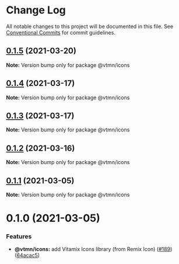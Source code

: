 # Change Log

All notable changes to this project will be documented in this file.
See [Conventional Commits](https://conventionalcommits.org) for commit guidelines.

## [0.1.5](https://github.com/Decathlon/vitamin-web/compare/@vtmn/icons@0.1.4...@vtmn/icons@0.1.5) (2021-03-20)

**Note:** Version bump only for package @vtmn/icons





## [0.1.4](https://github.com/Decathlon/vitamin-web/compare/@vtmn/icons@0.1.3...@vtmn/icons@0.1.4) (2021-03-17)

**Note:** Version bump only for package @vtmn/icons





## [0.1.3](https://github.com/Decathlon/vitamin-web/compare/@vtmn/icons@0.1.2...@vtmn/icons@0.1.3) (2021-03-17)

**Note:** Version bump only for package @vtmn/icons





## [0.1.2](https://github.com/Decathlon/vitamin-web/compare/@vtmn/icons@0.1.1...@vtmn/icons@0.1.2) (2021-03-16)

**Note:** Version bump only for package @vtmn/icons





## [0.1.1](https://github.com/Decathlon/vitamin-web/compare/@vtmn/icons@0.1.0...@vtmn/icons@0.1.1) (2021-03-05)

**Note:** Version bump only for package @vtmn/icons





# 0.1.0 (2021-03-05)


### Features

* **@vtmn/icons:** add Vitamix Icons library (from Remix Icon) ([#189](https://github.com/Decathlon/vitamin-web/issues/189)) ([64acac5](https://github.com/Decathlon/vitamin-web/commit/64acac5c51b24275ce121c24d79f3bfdcecd748c))
